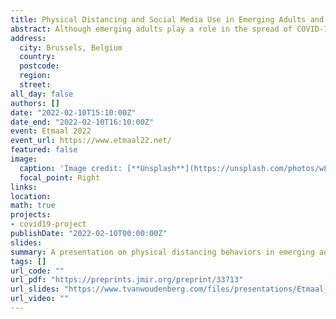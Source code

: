 ```yaml
---
title: Physical Distancing and Social Media Use in Emerging Adults and Adults During COVID-19; Large Scale Cross-Sectional and Longitudinal Survey Study
abstract: Although emerging adults play a role in the spread of COVID-19, they are less likely to develop severe symptoms after infection. Emerging adults’ relatively high use of social media as a source of information raises concerns regarding COVID-19 related behavioral compliance (i.e., physical distancing) in this age group. The current study investigated physical distancing in emerging adults in comparison to adults and looked at the role of using social media for COVID-19 news and information in this regard. In addition, this study explored the relation between physical distancing and different social media platforms and sources.Secondary data of a large-scale longitudinal national survey (N = 123,848, 34.% male) between April and November 2020 were used. Participants indicated, ranging from one to eight waves, how often they were successful in keeping 1.5 meters distance on a 7-point Likert scale. Participants between 18 and 24 years old were considered young adults and participants older than 24 were identified as adults. Also, a dummy variable was created to indicate per wave whether participants used social media for COVID-19 news and information. A subset received follow-up questions asking participants to indicate which platforms they have used and what sources of news and information they had seen on social media. All preregistered hypotheses were tested with Linear Mixed-Effects Models and Random Intercept Cross-Lagged Panel Models.Emerging adults reported less physical distancing behaviors than adults (b = -.08, t(86213.83) = -26.79, p < .001). Also, emerging adults were more likely to use social media for COVID-19 news and information (b = 2.48, SE = .11, Wald = 23.66, p = <.001), which mediated the association with physical distancing, but only to a small extend (indirect effect b = -0.03, 95% CI = [-0.04; -0.02]). Opposed to our hypothesis, the longitudinal Random Intercept Cross-Lagged Panel Model showed no evidence that physical distancing was predicted by social media use of the previous wave. However, we did find evidence that using social media affected subsequent physical distancing behavior. Moreover, additional analyses showed that most social media platforms (i.e., YouTube, Facebook, and Instagram) and interpersonal communication showed negative associations with physical distancing while others platforms (i.e. LinkedIn and Twitter) and Governmental messages showed no or small positive associations with physical distancing.In conclusion, we should be vigilant for physical distancing of emerging adults, but this study gave no reason to worry about the role of social media for COVID-19 news and information. However, as some social media platforms and sources showed negative associations, future studies should more carefully look into these factors to better understand the associations between social media use for news and information, and behavioral interventions in times of crisis.
address:
  city: Brussels, Belgium
  country: 
  postcode: 
  region: 
  street:
all_day: false
authors: []
date: "2022-02-10T15:10:00Z"
date_end: "2022-02-10T16:10:00Z"
event: Etmaal 2022
event_url: https://www.etmaal22.net/
featured: false
image:
  caption: 'Image credit: [**Unsplash**](https://unsplash.com/photos/wFHqJCuGB1g)'
  focal_point: Right
links:
location: 
math: true
projects:
- covid19-project
publishDate: "2022-02-10T00:00:00Z"
slides: 
summary: A presentation on physical distancing behaviors in emerging adults.
tags: []
url_code: ""
url_pdf: "https://preprints.jmir.org/preprint/33713"
url_slides: "https://www.tvanwoudenberg.com/files/presentations/Etmaal_2022.pdf"
url_video: ""
---
```

